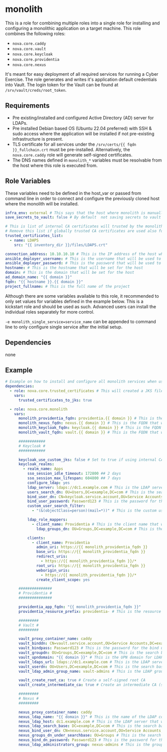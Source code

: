 # monolith

This is a role for combining multiple roles into a single role for installing and configuring a monolithic application on a target machine.
This role combines the following roles:

- `nova.core.caddy`
- `nova.core.vault`
- `nova.core.keycloak`
- `nova.core.providentia`
- `nova.core.nexus`

It's meant for easy deployment of all required services for running a Cyber Exercise. The role generates and writes it's application default credentials into Vault. The login token for the Vault can be found at `/srv/vault/creds/root_token`.

## Requirements

- Pre existing/installed and configured Active Directory (AD) server for LDAPs.
- Pre installed Debian based OS (Ubuntu 22.04 preferred) with SSH & sudo access where the application will be installed if not pre-existing infrastructure is present.
- TLS certificate for all services under the `/srv/certs/{{ fqdn }}_fullchain.crt` must be pre-installed. Alternatively, the `nova.core.caddy` role will generate self-signed certificates.
- The DNS names defined in `monolith_*` variables must be resolvable from the host where this role is executed from.

## Role Variables

These variables need to be defined in the host_var or passed from command line in order to connect and configure the previously cloned host where the monolith will be installed.

```yaml
infra_env: external # This says that the host where monolith is manually set up and not cloned by nova.core.machine_operations rol
save_secrets_to_vault: false # By default  not saving secrets to vault because we're setting it up in this run

# This is list of internal CA certificates will trusted by the monolith services for an example for LDAPS.
# Remove this list if globally trusted CA certificates are used also for LDAPs.
trusted_certificates_list:
  - name: LDAPS
    src: "{{ inventory_dir }}/files/LDAPS.crt"

connection_address: 10.10.10.10 # This is the IP address of the host where monolith will be installed
ansible_deployer_username: # This is the username that will be used to connect to the host
ansible_deployer_password: # This is the password that will be used to connect to the host
hostname: # This is the hostname that will be set for the host
domain: # This is the domain that will be set for the host
ad_domain_name: "{{ domain }}"
fqdn: "{{ hostname }}.{{ domain }}"
project_fullname: # This is the full name of the project
```

Although there are some variables available to this role, it recommended to only set values for variables defined in the example below. This is a kickstart role and should be used as such. Advanced users can install the individual roles separately for more control.

`-e monolith_single_service=service_name` can be appended to command line to only configure single service after the initial setup.

## Dependencies

none

## Example

```yaml
# Example on how to install and configure all monolith services when using LetsEncrypt (or other globally trusted CA) certificates
dependencies:
  - role: nova.core.trusted_certificates # This will created a JKS file from the trusted certificates.
    vars:
      trusted_certificates_to_jks: true

  - role: nova.core.monolith
    vars:
      monolith_providentia_fqdn: providentia.{{ domain }} # This is the FQDN that will be used for Providentia
      monolith_nexus_fqdn: nexus.{{ domain }} # This is the FQDN that will be used for Nexus
      monolith_keycloak_fqdn: keycloak.{{ domain }} # This is the FQDN that will be used for Keycloak
      monolith_vault_fqdn: vault.{{ domain }} # This is the FQDN that will be used for Vault

      ############
      # Keycloak #
      ############

      keycloak_use_custom_jks: false # Set to true if using internal CA that is not trusted by Keycloak by default
      keycloak_realms:
        - realm_name: Apps
          sso_session_idle_timeout: 172800 ## 2 days
          sso_session_max_lifespan: 604800 ## 7 days
          configure_ldap: yes
          ldap_server: ldaps://dc1.example.com # This is the LDAP server that will be used for Keycloak
          users_search_dn: OU=Users,DC=example,DC=com # This is the search base for users in LDAP
          bind_user_dn: CN=keycloak.service.account,OU=Service Accounts,DC=example,DC=com # This is the bind user for LDAP
          bind_user_password: Password123 # This is the password for the bind user
          custom_user_search_filter:
            - "(&(objectClass=person)(mail=*))" # This is the custom user search filter for LDAP that makes sure only users with email are imported

          ldap_role_mappers:
            - client_name: Providentia # This is the client name that will be used for LDAP role mapping
              ldap_groups_dn: OU=Groups,DC=example,DC=com # This is the search base for groups in LDAP

          clients:
            - client_name: Providentia
              admin_uri: https://{{ monolith_providentia_fqdn }}
              base_uri: https://{{ monolith_providentia_fqdn }}
              redirect_uris:
                - https://{{ monolith_providentia_fqdn }}/*
              root_uri: https://{{ monolith_providentia_fqdn }}
              weborigin_uris:
                - https://{{ monolith_providentia_fqdn }}/*
              create_client_scope: yes

      ###############
      # Providentia #
      ###############

      providentia_app_fqdn: "{{ monolith_providentia_fqdn }}"
      providentia_resource_prefix: providentia- # This is the resource prefix that will be used for Providentia, all LDAP groups must start with this prefix. For logging into Providentia, the user must be a member of a providentia-Admin group.

      #########
      # Vault #
      #########

      vault_proxy_container_name: caddy
      vault_binddn: CN=vault.service.account,OU=Service Accounts,DC=example,DC=com # This is the bind user for LDAP
      vault_bindpass: Password123 # This is the password for the bind user
      vault_groupdn: OU=Groups,DC=example,DC=com # This is the search base for groups in LDAP
      vault_upndomain: "{{ domain }}" # This is the UPN domain for LDAP
      vault_ldaps_url: ldaps://dc1.example.com # This is the LDAP server that will be used for Vault
      vault_userdn: OU=Users,DC=example,DC=com # This is the search base for users in LDAP
      vault_ldap_admin_group_name: vault-admins # This is the LDAP group that will have admin access to Vault

      vault_create_root_ca: true # Create a self-signed root CA
      vault_create_intermediate_ca: true # Create an intermediate CA (signed by the root CA)

      #########
      # Nexus #
      #########

      nexus_proxy_container_name: caddy
      nexus_ldap_name: "{{ domain }}" # This is the name of the LDAP configuration in Nexus
      nexus_ldap_host: dc1.example.com # This is the LDAP server that will be used for Nexus
      nexus_ldap_search_base: DC=example,DC=com # This is the search base for users in LDAP
      nexus_bind_user_dn: CN=nexus.service.account,OU=Service Accounts,DC=example,DC=com # This is the bind user for LDAP
      nexus_groups_dn_under_searchbase: OU=Groups # This is the search base for groups in LDAP under the nexus_ldap_search_base
      nexus_bind_dn_password: Password123 # This is the password for the bind user
      nexus_ldap_administrators_group: nexus-admins # This is the group that will be used for Nexus administrators
```
